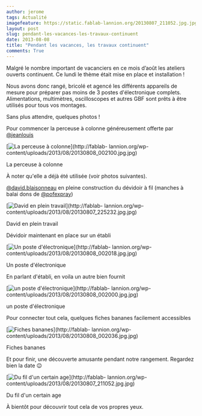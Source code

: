 ```yaml
---
author: jerome
tags: Actualité
imagefeature: https://static.fablab-lannion.org/20130807_211052.jpg.jpg
layout: post
slug: pendant-les-vacances-les-travaux-continuent
date: 2013-08-08
title: "Pendant les vacances, les travaux continuent"
comments: True
---
```

Malgré le nombre important de vacanciers en ce mois d’août les ateliers
ouverts continuent. Ce lundi le thème était mise en place et installation !

Nous avons donc rangé, bricolé et agencé les différents appareils de mesure
pour préparer pas moins de 3 postes d'électronique complets. Alimentations,
multimètres, oscilloscopes et autres GBF sont prêts à être utilisés pour tous
vos montages.

Sans plus attendre, quelques photos !

Pour commencer la perceuse à colonne généreusement offerte par
[@jeanlouis](http://fablab-lannion.org/membres/jeanlouis/)

[![La perceuse à
colonne](https://static.fablab-lannion.org/20130808_002100.jpg-225x300.jpg)](http://fablab-
lannion.org/wp-content/uploads/2013/08/20130808_002100.jpg.jpg)

La perceuse à colonne

À noter qu'elle a déjà été utilisée (voir photos suivantes).

[@david.blaisonneau](http://fablab-lannion.org/membres/david.blaisonneau/) en
pleine construction du dévidoir à fil (manches à balai dons de
[@pofexpray](http://fablab-lannion.org/membres/pofexpray/))

[![David en plein
travail](https://static.fablab-lannion.org/20130807_225232.jpg-225x300.jpg)](http://fablab-
lannion.org/wp-content/uploads/2013/08/20130807_225232.jpg.jpg)

David en plein travail

Dévidoir maintenant en place sur un établi

[![Un poste
d'électronique](https://static.fablab-lannion.org/20130808_002018.jpg-300x225.jpg)](http://fablab-
lannion.org/wp-content/uploads/2013/08/20130808_002018.jpg.jpg)

Un poste d'électronique

En parlant d'établi, en voila un autre bien fournit

[![un poste
d'électronique](https://static.fablab-lannion.org/20130808_002000.jpg-300x225.jpg)](http://fablab-
lannion.org/wp-content/uploads/2013/08/20130808_002000.jpg.jpg)

un poste d'électronique

Pour connecter tout cela, quelques fiches bananes facilement accessibles

[![Fiches
bananes](https://static.fablab-lannion.org/20130808_002036.jpg-225x300.jpg)](http://fablab-
lannion.org/wp-content/uploads/2013/08/20130808_002036.jpg.jpg)

Fiches bananes

Et pour finir, une découverte amusante pendant notre rangement. Regardez bien
la date 😉

[![Du fil d'un certain
age](https://static.fablab-lannion.org/20130807_211052.jpg-225x300.jpg)](http://fablab-
lannion.org/wp-content/uploads/2013/08/20130807_211052.jpg.jpg)

Du fil d'un certain age

À bientôt pour découvrir tout cela de vos propres yeux.




